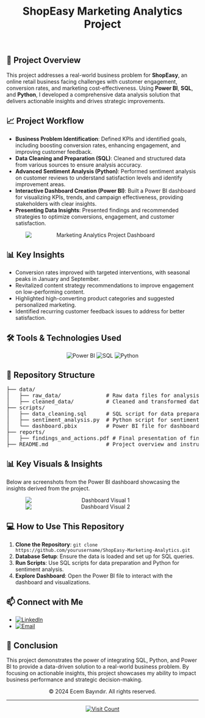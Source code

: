 <h1 align="center">ShopEasy Marketing Analytics Project</h1>

<br/>

<h2>🚀 <strong>Project Overview</strong></h2>
<p>
This project addresses a real-world business problem for <strong>ShopEasy</strong>, an online retail business facing challenges with customer engagement, conversion rates, and marketing cost-effectiveness. Using <strong>Power BI</strong>, <strong>SQL</strong>, and <strong>Python</strong>, I developed a comprehensive data analysis solution that delivers actionable insights and drives strategic improvements.
</p>

<h2>📈 <strong>Project Workflow</strong></h2>
<ul>
  <li><strong>Business Problem Identification</strong>: Defined KPIs and identified goals, including boosting conversion rates, enhancing engagement, and improving customer feedback.</li>
  <li><strong>Data Cleaning and Preparation (SQL)</strong>: Cleaned and structured data from various sources to ensure analysis accuracy.</li>
  <li><strong>Advanced Sentiment Analysis (Python)</strong>: Performed sentiment analysis on customer reviews to understand satisfaction levels and identify improvement areas.</li>
  <li><strong>Interactive Dashboard Creation (Power BI)</strong>: Built a Power BI dashboard for visualizing KPIs, trends, and campaign effectiveness, providing stakeholders with clear insights.</li>
  <li><strong>Presenting Data Insights</strong>: Presented findings and recommended strategies to optimize conversions, engagement, and customer satisfaction.</li>
</ul>

<div align="center">
    <img src="https://i.imgur.com/0ejX40T.jpeg" alt="Marketing Analytics Project Dashboard" style="display: block; margin: 0 auto; max-width: 80%; height: auto;">
</div>

<h2>📊 <strong>Key Insights</strong></h2>
<ul>
  <li>Conversion rates improved with targeted interventions, with seasonal peaks in January and September.</li>
  <li>Revitalized content strategy recommendations to improve engagement on low-performing content.</li>
  <li>Highlighted high-converting product categories and suggested personalized marketing.</li>
  <li>Identified recurring customer feedback issues to address for better satisfaction.</li>
</ul>

<h2>🛠️ <strong>Tools & Technologies Used</strong></h2>
<div align="center">
    <img src="https://img.shields.io/badge/powerbi-F2C811?style=for-the-badge&logo=powerbi&logoColor=black" alt="Power BI"/>
    <img src="https://img.shields.io/badge/sql-4479A1?style=for-the-badge&logo=postgresql&logoColor=white" alt="SQL"/>
    <img src="https://img.shields.io/badge/python-3670A0?style=for-the-badge&logo=python&logoColor=ffdd54" alt="Python"/>
</div>

<h2>📂 <strong>Repository Structure</strong></h2>
<pre>
├── data/
│   ├── raw_data/              # Raw data files for analysis
│   ├── cleaned_data/          # Cleaned and transformed data
├── scripts/
│   ├── data_cleaning.sql      # SQL script for data preparation
│   ├── sentiment_analysis.py  # Python script for sentiment analysis
│   └── dashboard.pbix         # Power BI file for dashboard visualization
├── reports/
│   ├── findings_and_actions.pdf # Final presentation of findings and recommendations
├── README.md                  # Project overview and instructions
</pre>

<h2>📊 <strong>Key Visuals & Insights</strong></h2>
<p>Below are screenshots from the Power BI dashboard showcasing the insights derived from the project.</p>
<div align="center">
    <img src="https://i.imgur.com/DSz53mh.png" alt="Dashboard Visual 1" style="display: block; margin: 0 auto; max-width: 80%; height: auto;">
    <img src="https://i.imgur.com/I5Wecwt.png" alt="Dashboard Visual 2" style="display: block; margin: 0 auto; max-width: 80%; height: auto;">
</div>

<h2>💻 <strong>How to Use This Repository</strong></h2>
<ol>
  <li><strong>Clone the Repository</strong>: <code>git clone https://github.com/yourusername/ShopEasy-Marketing-Analytics.git</code></li>
  <li><strong>Database Setup</strong>: Ensure the data is loaded and set up for SQL queries.</li>
  <li><strong>Run Scripts</strong>: Use SQL scripts for data preparation and Python for sentiment analysis.</li>
  <li><strong>Explore Dashboard</strong>: Open the Power BI file to interact with the dashboard and visualizations.</li>
</ol>

<h2>📫 <strong>Connect with Me</strong></h2>
<ul>
    <li><a href="https://www.linkedin.com/in/ecembayindir/"><img src="https://img.shields.io/badge/LinkedIn-%230077B5.svg?logo=linkedin&logoColor=white" alt="LinkedIn"/></a></li>
    <li><a href="mailto:ecmbyndr@gmail.com"><img src="https://img.shields.io/badge/Email-D14836?logo=gmail&logoColor=white" alt="Email"/></a></li>
</ul>

<h2>📜 <strong>Conclusion</strong></h2>
<p>This project demonstrates the power of integrating SQL, Python, and Power BI to provide a data-driven solution to a real-world business problem. By focusing on actionable insights, this project showcases my ability to impact business performance and strategic decision-making.</p>

<p align="center">&copy; 2024 Ecem Bayındır. All rights reserved.</p>

<hr>

<p align="center">
  <a href="https://visitcount.itsvg.in">
    <img src="https://visitcount.itsvg.in/api?id=marketing-analytics-project&icon=0&color=0" alt="Visit Count">
  </a>
</p>
